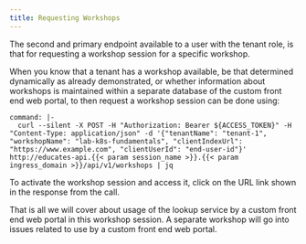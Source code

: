 ```yaml
---
title: Requesting Workshops
---
```


The second and primary endpoint available to a user with the tenant role, is
that for requesting a workshop session for a specific workshop.

When you know that a tenant has a workshop available, be that determined
dynamically as already demonstrated, or whether information about workshops is
maintained within a separate database of the custom front end web portal, to
then request a workshop session can be done using:

```terminal:execute
command: |-
  curl --silent -X POST -H "Authorization: Bearer ${ACCESS_TOKEN}" -H "Content-Type: application/json" -d '{"tenantName": "tenant-1", "workshopName": "lab-k8s-fundamentals", "clientIndexUrl": "https://www.example.com", "clientUserId": "end-user-id"}' http://educates-api.{{< param session_name >}}.{{< param ingress_domain >}}/api/v1/workshops | jq
```

To activate the workshop session and access it, click on the URL link shown in
the response from the call.

That is all we will cover about usage of the lookup service by a custom front
end web portal in this workshop session. A separate workshop will go into
issues related to use by a custom front end web portal.
